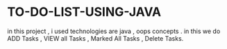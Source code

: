 # TO-DO-LIST-USING-JAVA
in this project ,  i used technologies are java , oops concepts . in this we do ADD  Tasks , VIEW all Tasks , Marked All Tasks ,  Delete Tasks.
